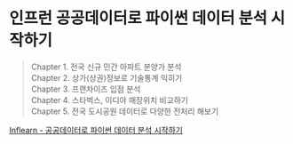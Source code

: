 # 인프런 공공데이터로 파이썬 데이터 분석 시작하기

> Chapter 1. 전국 신규 민간 아파트 분양가 분석     
> Chapter 2. 상가(상권)정보로 기술통계 익히기      
> Chapter 3. 프랜차이즈 입점 분석      
> Chapter 4. 스타벅스, 이디야 매장위치 비교하기     
> Chapter 5. 전국 도시공원 데이터로 다양한 전처리 해보기

[Inflearn - 공공데이터로 파이썬 데이터 분석 시작하기](https://www.inflearn.com/course/%EA%B3%B5%EA%B3%B5%EB%8D%B0%EC%9D%B4%ED%84%B0%EB%A1%9C-%ED%8C%8C%EC%9D%B4%EC%8D%AC-%EB%8D%B0%EC%9D%B4%ED%84%B0-%EB%B6%84%EC%84%9D-%EC%8B%9C%EC%9E%91%ED%95%98%EA%B8%B0/dashboard)

